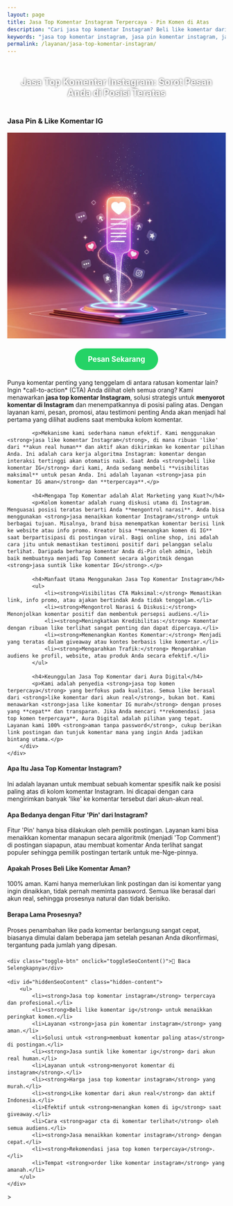 ```yaml
---
layout: page
title: Jasa Top Komentar Instagram Terpercaya - Pin Komen di Atas
description: "Cari jasa top komentar Instagram? Beli like komentar dari akun real untuk menaikkan komen Anda ke posisi teratas. Layanan pin komentar IG terpercaya, aman, dan cepat untuk visibilitas maksimal."
keywords: "jasa top komentar instagram, jasa pin komentar instagram, jasa like komentar instagram, beli like komentar ig, jasa top comment ig, jual like untuk komentar, order like komentar ig, membuat komentar paling atas, agar komentar di atas instagram, menyorot komentar di instagram, menangkan komen di ig, jasa top komen terpercaya, like komentar dari akun real, jasa pin komen ig aman, like comment real human, jasa suntik like komentar ig, cara menaikkan komentar di ig, harga jasa top komentar instagram, jasa like komentar ig murah"
permalink: /layanan/jasa-top-komentar-instagram/
---
```


<script type="application/ld+json">
{
  "@context": "https://schema.org",
  "@graph": [
    {
      "@type": "WebSite",
      "@id": "https://auradigital.id/#website",
      "url": "https://auradigital.id/",
      "name": "auradigital.id"
    },
    {
      "@type": "WebPage",
      "@id": "https://auradigital.id/layanan/jasa-top-komentar-instagram/#webpage",
      "url": "https://auradigital.id/layanan/jasa-top-komentar-instagram/",
      "name": "Jasa Top Komentar Instagram | Pin & Like Komentar Terpercaya",
      "isPartOf": {
        "@id": "https://auradigital.id/#website"
      },
      "breadcrumb": {
        "@id": "https://auradigital.id/layanan/jasa-top-komentar-instagram/#breadcrumb"
      },
      "description": "Butuh jasa top komentar Instagram? Kami adalah solusi untuk menaikkan dan menyorot komentar Anda ke posisi paling atas dengan ribuan like. Layanan pin komentar IG terpercaya."
    },
    {
      "@type": "Service",
      "name": "Jasa Top Komentar Instagram",
      "serviceType": "Social Media Marketing",
      "provider": {
        "@type": "WebSite",
        "name": "auradigital.id",
        "url": "https://auradigital.id/"
      },
      "areaServed": {
        "@type": "Country",
        "name": "Indonesia"
      },
      "description": "Jasa menaikkan komentar ke posisi teratas di Instagram dengan metode suntik like komentar dari akun real. Layanan terpercaya untuk memaksimalkan visibilitas pesan penting atau CTA Anda."
    },
    {
      "@type": "Product",
      "name": "Paket Like untuk Top Komentar Instagram",
      "image": "https://raw.githubusercontent.com/AzkaAtta/azkaatta.github.io/main/image/jasa-top-komentar-instagram.webp",
      "description": "Beli paket like untuk komentar spesifik di Instagram. Dikerjakan oleh akun real untuk menaikkan komentar ke posisi teratas, mengontrol narasi, dan menyorot pesan penting.",
      "brand": {
        "@type": "Brand",
        "name": "auradigital.id"
      },
      "offers": {
        "@type": "Offer",
        "priceCurrency": "IDR",
        "price": "2000",
        "availability": "https://schema.org/InStock",
        "url": "https://auradigital.id/layanan/jasa-top-komentar-instagram/"
      }
    },
    {
      "@type": "BreadcrumbList",
      "@id": "https://auradigital.id/layanan/jasa-top-komentar-instagram/#breadcrumb",
      "itemListElement": [
        {
          "@type": "ListItem",
          "position": 1,
          "name": "Home",
          "item": "https://auradigital.id/"
        },
        {
          "@type": "ListItem",
          "position": 2,
          "name": "Layanan",
          "item": "https://auradigital.id/layanan/"
        },
        {
          "@type": "ListItem",
          "position": 3,
          "name": "Jasa Top Komentar Instagram",
          "item": "https://auradigital.id/layanan/jasa-top-komentar-instagram/"
        }
      ]
    },
    {
      "@type": "FAQPage",
      "mainEntity": [
        {
          "@type": "Question",
          "name": "Apa itu Jasa Top Komentar Instagram?",
          "acceptedAnswer": {
            "@type": "Answer",
            "text": "Ini adalah layanan untuk membuat sebuah komentar spesifik (milik Anda atau orang lain) naik ke posisi paling atas di kolom komentar. Ini dicapai dengan cara mengirimkan banyak 'like' ke komentar tersebut dari akun-akun real."
          }
        },
        {
          "@type": "Question",
          "name": "Apa bedanya dengan fitur 'Pin' dari Instagram?",
          "acceptedAnswer": {
            "@type": "Answer",
            "text": "Fitur 'Pin' hanya bisa dilakukan oleh pemilik postingan. Layanan kami bisa menaikkan komentar manapun secara algoritmik (menjadi 'Top Comment'), atau membuat komentar Anda terlihat sangat populer sehingga pemilik postingan tertarik untuk me- Nge-pinnya."
          }
        },
        {
          "@type": "Question",
          "name": "Apakah prosesnya aman?",
          "acceptedAnswer": {
            "@type": "Answer",
            "text": "Sangat aman. Kami hanya memerlukan link postingan dan isi komentar yang ingin dinaikkan. Kami tidak butuh password. Semua like berasal dari akun real, sehingga prosesnya natural."
          }
        }
      ]
    }
  ]
}
</script>

<h2 style="text-align: center; color: #fff; text-shadow: 0 0 4px rgba(0,0,0,0.7); padding: 20px 15px;">
    Jasa Top Komentar Instagram: Sorot Pesan Anda di Posisi Teratas
</h2>

<div class="jasa-top-komen-tiktok-container">
    <div class="service-card" id="jasa-top-komentar-instagram-card" onclick="toggleService(this)">
        <h3>Jasa Pin & Like Komentar IG</h3>
        <img src="https://raw.githubusercontent.com/AzkaAtta/azkaatta.github.io/main/image/jasa-top-komentar-instagram.webp" alt="Jasa Top Komentar Instagram Terpercaya" style="max-width:100%; height:auto;" loading="lazy">
        <a href="https://wa.me/62895402343693?text=Halo,%20saya%20tertarik%20dengan%20Jasa%20Top%20Komentar%20Instagram.%20Bisa%20info%20lebih%20lanjut?" target="_blank" class="whatsapp-button" style="display: block; width: fit-content; margin: 20px auto; padding: 15px 30px; background-color: #25D366; color: white; text-align: center; text-decoration: none; border-radius: 50px; font-size: 1.2em; font-weight: bold; transition: background-color 0.3s ease;">
            Pesan Sekarang
        </a>
        <div class="service-description">
            <p>Punya komentar penting yang tenggelam di antara ratusan komentar lain? Ingin *call-to-action* (CTA) Anda dilihat oleh semua orang? Kami menawarkan <strong>jasa top komentar Instagram</strong>, solusi strategis untuk <strong>menyorot komentar di Instagram</strong> dan menempatkannya di posisi paling atas. Dengan layanan kami, pesan, promosi, atau testimoni penting Anda akan menjadi hal pertama yang dilihat audiens saat membuka kolom komentar.</p>

            <p>Mekanisme kami sederhana namun efektif. Kami menggunakan <strong>jasa like komentar Instagram</strong>, di mana ribuan 'like' dari **akun real human** dan aktif akan dikirimkan ke komentar pilihan Anda. Ini adalah cara kerja algoritma Instagram: komentar dengan interaksi tertinggi akan otomatis naik. Saat Anda <strong>beli like komentar IG</strong> dari kami, Anda sedang membeli **visibilitas maksimal** untuk pesan Anda. Ini adalah layanan <strong>jasa pin komentar IG aman</strong> dan **terpercaya**.</p>

            <h4>Mengapa Top Komentar adalah Alat Marketing yang Kuat?</h4>
            <p>Kolom komentar adalah ruang diskusi utama di Instagram. Menguasai posisi teratas berarti Anda **mengontrol narasi**. Anda bisa menggunakan <strong>jasa menaikkan komentar Instagram</strong> untuk berbagai tujuan. Misalnya, brand bisa menempatkan komentar berisi link ke website atau info promo. Kreator bisa **menangkan komen di IG** saat berpartisipasi di postingan viral. Bagi online shop, ini adalah cara jitu untuk memastikan testimoni positif dari pelanggan selalu terlihat. Daripada berharap komentar Anda di-Pin oleh admin, lebih baik membuatnya menjadi Top Comment secara algoritmik dengan <strong>jasa suntik like komentar IG</strong>.</p>

            <h4>Manfaat Utama Menggunakan Jasa Top Komentar Instagram</h4>
            <ul>
                <li><strong>Visibilitas CTA Maksimal:</strong> Memastikan link, info promo, atau ajakan bertindak Anda tidak tenggelam.</li>
                <li><strong>Mengontrol Narasi & Diskusi:</strong> Menonjolkan komentar positif dan membentuk persepsi audiens.</li>
                <li><strong>Meningkatkan Kredibilitas:</strong> Komentar dengan ribuan like terlihat sangat penting dan dapat dipercaya.</li>
                <li><strong>Memenangkan Kontes Komentar:</strong> Menjadi yang teratas dalam giveaway atau kontes berbasis like komentar.</li>
                <li><strong>Mengarahkan Trafik:</strong> Mengarahkan audiens ke profil, website, atau produk Anda secara efektif.</li>
            </ul>

            <h4>Keunggulan Jasa Top Komentar dari Aura Digital</h4>
            <p>Kami adalah penyedia <strong>jasa top komen terpercaya</strong> yang berfokus pada kualitas. Semua like berasal dari <strong>like komentar dari akun real</strong>, bukan bot. Kami menawarkan <strong>jasa like komentar IG murah</strong> dengan proses yang **cepat** dan transparan. Jika Anda mencari **rekomendasi jasa top komen terpercaya**, Aura Digital adalah pilihan yang tepat. Layanan kami 100% <strong>aman tanpa password</strong>, cukup berikan link postingan dan tunjuk komentar mana yang ingin Anda jadikan bintang utama.</p>
        </div>
    </div>
</div>

<style>
  /* Struktur CSS Anda tidak diubah */
</style>

<div class="accordion">
  <div class="accordion-item">
    <div class="accordion-title"><h4>Apa Itu Jasa Top Komentar Instagram?</h4></div>
    <div class="accordion-content">
      Ini adalah layanan untuk membuat sebuah komentar spesifik naik ke posisi paling atas di kolom komentar Instagram. Ini dicapai dengan cara mengirimkan banyak 'like' ke komentar tersebut dari akun-akun real.
    </div>
  </div>

  <div class="accordion-item">
    <div class="accordion-title"><h4>Apa Bedanya dengan Fitur 'Pin' dari Instagram?</h4></div>
    <div class="accordion-content">
      Fitur 'Pin' hanya bisa dilakukan oleh pemilik postingan. Layanan kami bisa menaikkan komentar manapun secara algoritmik (menjadi 'Top Comment') di postingan siapapun, atau membuat komentar Anda terlihat sangat populer sehingga pemilik postingan tertarik untuk me-Nge-pinnya.
    </div>
  </div>

  <div class="accordion-item">
    <div class="accordion-title"><h4>Apakah Proses Beli Like Komentar Aman?</h4></div>
    <div class="accordion-content">
      100% aman. Kami hanya memerlukan link postingan dan isi komentar yang ingin dinaikkan, tidak pernah meminta password. Semua like berasal dari akun real, sehingga prosesnya natural dan tidak berisiko.
    </div>
  </div>
  
  <div class="accordion-item">
    <div class="accordion-title"><h4>Berapa Lama Prosesnya?</h4></div>
    <div class="accordion-content">
      Proses penambahan like pada komentar berlangsung sangat cepat, biasanya dimulai dalam beberapa jam setelah pesanan Anda dikonfirmasi, tergantung pada jumlah yang dipesan.
    </div>
  </div>
</div>

<script>
  // Struktur JS Anda tidak diubah
</script>


<style>
  /* Struktur CSS Anda tidak diubah */
</style>

<div class="toggle-container">

    <div class="toggle-btn" onclick="toggleSeoContent()">📌 Baca Selengkapnya</div>
    
    <div id="hiddenSeoContent" class="hidden-content">
        <ul>
            <li><strong>Jasa top komentar instagram</strong> terpercaya dan profesional.</li>
            <li><strong>Beli like komentar ig</strong> untuk menaikkan peringkat komen.</li>
            <li>Layanan <strong>jasa pin komentar instagram</strong> yang aman.</li>
            <li>Solusi untuk <strong>membuat komentar paling atas</strong> di postingan.</li>
            <li><strong>Jasa suntik like komentar ig</strong> dari akun real human.</li>
            <li>Layanan untuk <strong>menyorot komentar di instagram</strong>.</li>
            <li><strong>Harga jasa top komentar instagram</strong> yang murah.</li>
            <li><strong>Like komentar dari akun real</strong> dan aktif Indonesia.</li>
            <li>Efektif untuk <strong>menangkan komen di ig</strong> saat giveaway.</li>
            <li>Cara <strong>agar cta di komentar terlihat</strong> oleh semua audiens.</li>
            <li><strong>Jasa menaikkan komentar instagram</strong> dengan cepat.</li>
            <li><strong>Rekomendasi jasa top komen terpercaya</strong>.</li>
            <li>Tempat <strong>order like komentar instagram</strong> yang amanah.</li>
        </ul>
    </div>
</div>

<style>
    .toggle-container {
        margin-top: 20px; 
    }
    .toggle-btn {
        cursor: pointer;
        /* Warna tombol diubah agar kontras dengan background gelap */
        color: #67e8f9; /* Biru Cyan Terang */
        text-decoration: underline;
        display: inline-block;
        font-weight: bold;
        text-shadow: 0 1px 2px rgba(0,0,0,0.5);
    }
    .hidden-content {
        /* KUNCI #1: Konten disembunyikan di awal */
        display: none; 
        
        /* KUNCI #2: Style diubah menjadi transparan & teks putih */
        background: rgba(0, 0, 0, 0.25); /* Background semi-transparan gelap */
        backdrop-filter: blur(8px);
        color: #ffffff; /* Warna teks utama menjadi putih */
        border: 1px solid rgba(255, 255, 255, 0.15); /* Border efek kaca */
        
        margin-top: 15px;
        padding: 20px;
        border-radius: 12px;
        text-shadow: 0 1px 2px rgba(0,0,0,0.5); /* Bayangan agar teks mudah dibaca */
    }
    .hidden-content ul {
        margin: 0;
        padding-left: 20px;
    }
    .hidden-content li {
        margin-bottom: 8px;
    }
    .hidden-content strong {
        color: #93c5fd; /* Warna biru muda untuk keyword */
    }
</style>>

<script>
    function toggleSeoContent() {
        var content = document.getElementById("hiddenSeoContent");
        var button = document.querySelector(".toggle-btn");
        
        // Cek apakah konten sedang tersembunyi atau tidak
        if (content.style.display === "none" || content.style.display === "") {
            content.style.display = "block";
            button.textContent = "📌 Tutup Selengkapnya";
        } else {
            content.style.display = "none";
            button.textContent = "📌 Baca Selengkapnya";
        }
    }
</script>
<script>
    // Struktur JS Anda tidak diubah
</script>
